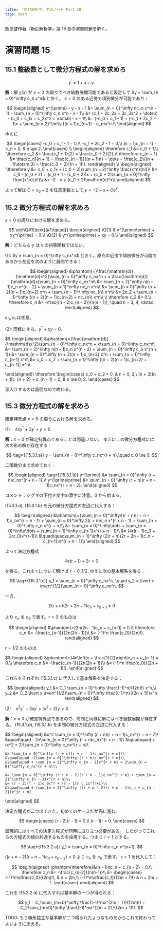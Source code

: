 ```yaml
---
title: 『新訂解析学』学習ノート Part 28
tags: math
---
```


熊原啓作著『新訂解析学』第 15 章の演習問題を解く。

# 演習問題 15
## 15.1 整級数として微分方程式の解を求めろ

$$
y^{\prime} = 1 + x + y.
$$

**解**：解 $y(x)$ が $x = 0$ の周りでべき級数展開可能であると仮定して $y = \sum_{n = 0}^\infty c_n x^n$ とおく。
$x = 0$ のある近傍で項別微分が可能であり：

$$
\begin{aligned}
    y^{\prime} - y - x - 1
    &= \sum_{n = 0}^\infty nc_n x^{n - 1} - \sum_{n = 0}^\infty c_n x^n - x - 1\\
    &= (c_1 + 2c_2x + 3c_3x^2 + \dotsb) - (c_0 + c_1x + c_2x^2 + \dotsb) - x - 1\\
    &= (-c_0 + c_1 - 1) + (-c_1 + 2c_2 - 1)x + \sum_{n = 2}^\infty ((n + 1)c_{n+1} - c_n)x^n.\\
\end{aligned}
$$

ゆえに

$$
\begin{cases}
    -c_0 + c_1 - 1 = 0,\\
    -c_1 + 2c_2 - 1 = 0,\\
    (n + 1)c_{n + 1} - c_n = 0, & n \ge 2.
\end{cases}
\\
\begin{aligned}
\therefore c_1 &= c_0 + 1,\\
\therefore c_2 &= \frac{c_1 + 1}{2} = \frac{c_0 + 2}{2},\\
\therefore c_{n + 1} &= \frac{c_n}{n + 1} = \frac{c_{n - 1}}{(n + 1)n} = \dots
= \frac{c_2}{(n + 1)\dotsm 3} = \frac{c_0 + 2}{(n + 1)!}.
\end{aligned}
\\
\begin{aligned}
\therefore y &= c_0 + c_1x + (c_0 + 2)\sum_{n = 2}^\infty \frac{x^n}{n!}\\
&= c_0 - (c_0 + 2) + (c_0 + 1 - (c_0 + 2))x + (c_0 + 2)\sum_{n = 0}^\infty \frac{x^n}{n!}\\
&= -2 - x + (c_0 + 2)\mathrm{e}^x\\
\end{aligned}
$$

よって解は $C = c_0 + 2$ を任意定数として $y = -2 - x + C\mathrm{e}^x.$

## 15.2 微分方程式の解を求めろ

$x = 0$ の周りにおける解を求めろ。

$$
\def\Q#1{\text{(#1)\quad}}
\begin{aligned}
\Q{1} & y^{\prime\prime} + xy^{\prime} = 0.\\
\Q{2} & y^{\prime\prime} + xy = 0.\\
\end{aligned}
$$

**解**：どちらも $y$ は $x$ の初等関数ではない。

$(1)$: $y = \sum_{n = 0}^\infty c_nx^n$ とおく。原点の近傍で項別微分が可能であるから左辺を次のように展開できる：

$$
\begin{aligned}
    &\phantom{=}\frac{\mathrm{d}}{\mathrm{d}x^2}\sum_{n = 0}^\infty c_nx^n
    + x \frac{\mathrm{d}}{\mathrm{d}x}\sum_{n = 0}^\infty c_nx^n\\
    &= \sum_{n = 2}^\infty n(n - 1)c_n x^{n - 2} + \sum_{n = 1}^\infty nc_n x^n\\
    &= \sum_{n = 0}^\infty (n + 2)(n + 1)c_{n+2} x^n + \sum_{n = 1}^\infty nc_{n} x^n\\
    &= 2c_2 + \sum_{n = 1}^\infty ((n + 2)(n + 1)c_{n+2} + nc_{n}) x^n\\
\\
\therefore c_2 &= 0.\\
\therefore c_n &= -\frac{(n - 2)c_{n - 2}}{n(n - 1)}, \quad n = 3, 4, \dotsc.
\end{aligned}
$$

$c_0, c_1$ は任意。

$(2)$: 同様にする。$y^{\prime\prime} + xy = 0.$


$$
\begin{aligned}
    &\phantom{=}\frac{\mathrm{d}}{\mathrm{d}x^2}\sum_{n = 0}^\infty c_nx^n
    + x\sum_{n = 0}^\infty c_nx^n\\
    &= \sum_{n = 2}^\infty n(n - 1)c_n x^{n - 2} + \sum_{n = 0}^\infty c_n x^{n + 1}\\
    &= \sum_{n = 0}^\infty (n + 2)(n + 1)c_{n+2} x^n + \sum_{n = 1}^\infty c_{n-1} x^n\\
    &= c_0 + c_2 + \sum_{n = 1}^\infty ((n + 2)(n + 1)c_{n+2} + c_{n-1}) x^n\\

\end{aligned}\\
\therefore
\begin{cases}
    c_0 + c_2 = 0, & n = 0, 2,\\
    (n + 2)(n + 1)c_{n + 2} + c_{n - 1} = 0, & n \ne 0, 2.
\end{cases}
$$

深入りするのは面倒なので終わる。

## 15.3 微分方程式の解を求めろ

確定特異点 $x = 0$ の周りにおける解を求めろ。

$(1)\quad 4xy^{\prime\prime} + 2y^{\prime} + y = 0.$

**解**：$x = 0$ が確定特異点であることは間違いない。
ゆえにこの微分方程式には次の形の解が存在する：

$$
\tag*{(15.3.1.a)}
y = \sum_{n = 0}^\infty c_nx^{r + n},\quad c_0 \ne 0.
$$

二階微分まで求めておく：

$$
\begin{aligned}
\tag*{(15.3.1.b)}
    y^{\prime} &= \sum_{n = 0}^\infty (r + n)c_nx^{r + n - 1},\\
    y^{\prime\prime} &= \sum_{n = 0}^\infty (r + n)(r + n - 1)c_nx^{r + n - 2}.
\end{aligned}
$$

コメント：シグマの下付き文字の添字に注意。$0$ から始まる。

$(15.3.1.a)$, $(15.3.1.b)$ を元の微分方程式の左辺に代入する：

$$
\begin{aligned}
    &\phantom{=}\sum_{n = 0}^\infty4(r + n)(r + n - 1)c_nx^{r + n - 1}
    + \sum_{n = 0}^\infty 2(r + n)c_n x^{r + n - 1}
    + \sum_{n = 0}^\infty c_n x^{r + n}\\
    &= \sum_{n = 0}^\infty\dots
        + \sum_{n = 0}^\infty\dots
        + \sum_{n = 1}^\infty c_{n-1}x^{r + n - 1}\\
    &= (4r(r - 1)c_0 + 2rc_0)x^{r-1}\\
    &\quad\quad\sum_{n = 1}^\infty (2(r + n)(2r + 2n - 1)c_n + c_{n-1})x^{r + n - 1}\\
\end{aligned}
$$

よって決定方程式

$$
4r(r - 1) + 2r = 0
$$

を得る。これを $r$ について解けば $r = 0, 1/2.$ ゆえに次の基本解系を得る：

$$
\tag*{(15.3.1.c)}
y_1 = \sum_{n = 0}^\infty c_nx^n, \quad y_2 = \lvert x \rvert^{1/2}\sum_{n = 0}^\infty c_nx^n.
$$

一方、

$$
2(r + n)(2r + 2n - 1)c_n + c_{n-1} = 0
$$

より $c_n$ を $c_0$ で表す。$r = 0$ のものは

$$
\begin{aligned}
    &\phantom{=}2n(2n - 1)c_n + c_{n-1} = 0.\\
    \therefore c_n &= -\frac{c_{n-1}}{2n(2n - 1)}\\
    &= (-1)^n \frac{c_0}{(2n)!}.
\end{aligned}
$$

$r = 1/2$ のものは

$$
\begin{aligned}
    &\phantom{=}4n\left(n + \frac{1}{2}\right)c_n + c_{n-1} = 0.\\
    \therefore c_n &= -\frac{c_{n-1}}{2n(2n + 1)}\\
    &= (-1)^n \frac{c_0}{(2n + 1)!}.
\end{aligned}
$$

これらをそれぞれ $(15.3.1.c)$ に代入して基本解系を決定する：

$$
\begin{aligned}
y_1 &= C_1 \sum_{n = 0}^\infty \frac{(-1)^n}{(2n)!} x^n,\\
y_2 &= C_2 \lvert x \rvert^{1/2}\sum_{n = 0}^\infty \frac{(-1)^n}{(2n + 1)!}x^n.
\end{aligned}
$$

$(2)\quad x^2y^{\prime\prime} - 2xy^{\prime} + (x^2 + 2)y = 0.$

**解**：$x = 0$ が確定特異点であるので、前問と同様に解にはべき級数展開が存在する。
$(15.3.1.a)$, $(15.3.1.b)$ を本問の微分方程式の左辺に代入する：

$$
\begin{aligned}
    &x^2 \sum_{n = 0}^\infty (r + n)(r + n - 1)c_nx^{r + n - 2}\\
    &\quad\quad - 2x\sum_{n = 0}^\infty (r + n)c_nx^{r + n - 1}\\
    &\quad\quad + (x^2 + 2)\sum_{n = 0}^\infty c_nx^{r + n}\\

    &= \sum_{n = 0}^\infty (r + n)(r + n - 1)c_nx^{r + n}\\
    &\quad\quad -2\sum_{n = 0}^\infty (r + n)c_nx^{r + n}\\
    &\quad\quad + \sum_{n = 2}^\infty c_{n - 2}x^{r + n} + 2\sum_{n = 0}^\infty c_nx^{r + n}\\

    &= \sum_{n = 0}^\infty (r + n - 2)(r + n - 1)c_nx^{r + n} + \sum_{n = 2}^\infty c_{n - 2}x^{r + n}\\
    &= (r - 2)(r - 1)c_0x^r + (r - 1)r c_1x^{r+1}\\
    &\quad\quad + \sum_{n = 2}^\infty ((r + n - 2)(r + n - 1)c_n + c_{n - 2})x^{r + n}
\end{aligned}
$$

決定方程式が二つ出てきた。初めてのケースだが先に進む。

$$
\begin{cases}
    (r - 2)(r - 1) = 0,\\
    (r - 1)r = 0.
\end{cases}
$$

論理的にはすべての決定方程式が同時に成り立つ必要がある。
したがってこれらの方程式の根の共通するものを採用する。つまり $r = 1$ とする。

$$
\tag*{(15.3.2.a)}
y_1 = \sum_{n = 0}^\infty c_n x^{n+1}.
$$

$((r + n - 2)(r + n - 1)c_n + c_{n - 2}) = 0$ より $c_n$ を $c_0$ で表す。
$r = 1$ を代入して：

$$
\begin{aligned}
    \phantom{\therefore}&(n - 1)nc_n + c_{n - 2} = 0.\\
    \therefore c_n &= -\frac{c_{n-2}}{n(n-1)}\\
    &= \begin{cases}
    (-1)^m\dfrac{c_0}{(2m)!}, & n = 2m,\\
    (-1)^m\dfrac{c_1}{(2m + 1)!} & n = 2m + 1.
    \end{cases}
\end{aligned}
$$

これを $(15.3.2.a)$ に代入すれば基本解の一つが得られる：

$$
y_1 = C_1\sum_{m=0}^\infty \frac{(-1)^mx^{2m + 1}}{(2m)!} + C_2\sum_{m=0}^\infty \frac{(-1)^mx^{2m + 2}}{(2m + 1)!}.
$$

TODO: もう線形独立な基本解が二つ得られたようなものだからこれで終わってよいように思える。
